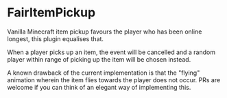 # FairItemPickup
Vanilla Minecraft item pickup favours the player who has been online longest, this plugin equalises that.

When a player picks up an item, the event will be cancelled and a random player within range of picking up the item will be chosen instead.

A known drawback of the current implementation is that the "flying" animation wherein the item flies towards the player does not occur. PRs are welcome if you can think of an elegant way of implementing this.